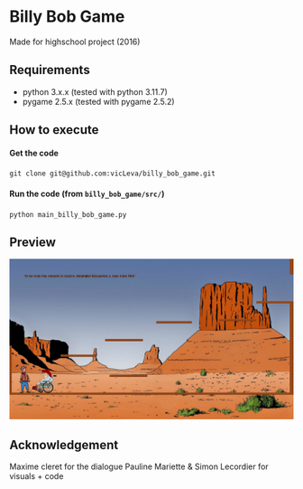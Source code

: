 # Billy Bob Game

Made for highschool project (2016)

## Requirements
 + python 3.x.x (tested with python 3.11.7)
 + pygame 2.5.x (tested with pygame 2.5.2)

## How to execute
#### Get the code
`git clone git@github.com:vicLeva/billy_bob_game.git`

#### Run the code (from `billy_bob_game/src/`)
`python main_billy_bob_game.py`

## Preview
![screenshot](include/img/screenshot.png "Level 1")

## Acknowledgement
Maxime cleret for the dialogue
Pauline Mariette & Simon Lecordier for visuals + code
